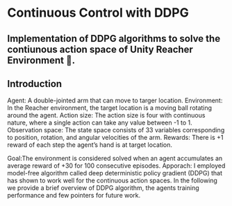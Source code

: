 # Continuous Control with DDPG
Implementation of DDPG algorithms to solve the contiunous action space of Unity Reacher Environment :rocket:.
---
## Introduction
Agent: A double-jointed arm that can move to targer location. 
Environment: In the Reacher environment, the target location is a moving ball rotating around the agent. 
Action size: The action size is four with continuous nature, where a single action can take any value between -1 to 1. 
Observation space: The state space consists of 33 variables corresponding to position, rotation, and angular velocities of the arm. 
Rewards: There is +1 reward of each step the agent’s hand is at target location. 

Goal:The environment is considered solved when an agent accumulates an average reward of +30 for 100 consecutive episodes. 
Apporach: I employed model-free algorithm called deep deterministic policy gradient (DDPG) that has shown to work well for the continuous action spaces. In the following we provide a brief overview of DDPG algorithm, the agents training performance and few pointers for future work.   

